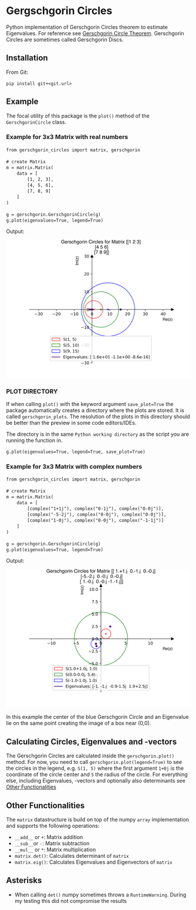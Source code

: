 # Gergschgorin Circles

Python implementation of Gerschgorin Circles theorem to estimate Eigenvalues.
For reference see [Gerschgorin Circle Theorem](https://en.wikipedia.org/wiki/Gershgorin_circle_theorem).
Gerschgorin Circles are sometimes called Gerschgorin Discs.

## Installation

From Git:

```
pip install git+<git.url>
```

## Example

The focal utility of this package is the `plot()` method of the `GerschgorinCircle` class.

### Example for 3x3 Matrix with real numbers

```
from gerschgorin_circles import matrix, gerschgorin

# create Matrix
m = matrix.Matrix(
    data = [
        [1, 2, 3],
        [4, 5, 6],
        [7, 8, 9]
    ]   
)

g = gerschgorin.GerschgorinCircle(g)
g.plot(eigenvalues=True, legend=True)
```

Output:

![Gerschgorin Circles 1](./gerschgorin_plots/plot_%0A%5B%5B1%202%203%5D%0A%20%5B4%205%206%5D%0A%20%5B7%208%209%5D%5D.svg)


### PLOT DIRECTORY

If when calling `plot()` with the keyword argument `save_plot=True` the package automatically creates a directory where the plots are stored.
It is called `gerschgorin_plots`. The resolution of the plots in this directory should be better than the preview in some code editors/IDEs.

The directory is in the same `Python working directory` as the script you are running the function in.

```
g.plot(eigenvalues=True, legend=True, save_plot=True)
```

### Example for 3x3 Matrix with complex numbers

```
from gerschgorin_circles import matrix, gerschgorin

# create Matrix
m = matrix.Matrix(
    data = [
        [complex("1+1j"), complex("0-1j"), complex("0-0j")],
        [complex("-5-2j"), complex("0-0j"), complex("0-0j")],
        [complex("1-0j"), complex("0-0j"), complex("-1-1j")]
    ]  
)

g = gerschgorin.GerschgorinCircle(g)
g.plot(eigenvalues=True, legend=True)
```

Output:

![Gerschgorin Circles 2](./gerschgorin_plots/plot_%0A%5B%5B%201.+1.j%20%200.-1.j%20%200.-0.j%5D%0A%20%5B-5.-2.j%20%200.-0.j%20%200.-0.j%5D%0A%20%5B%201.-0.j%20%200.-0.j%20-1.-1.j%5D%5D.svg)

In this example the center of the blue Gerschgorin Circle and an Eigenvalue lie on the same point creating the image of 
a box near (0,0).

## Calculating Circles, Eigenvalues and -vectors

The Gerschgorin Circles are calculated inside the `gerschgorin.plot()` method.
For now, you need to call `gerschgorin.plot(legend=True)` to see the circles in the legend, e.g. `S(1, 5)` 
where the first argument `1+0j` is the coordinate of the circle center and `5` the radius of the circle.
For everything else, including Eigenvalues, -vectors and optionally also determinants see [Other Functionalities](#other-functionalities) 



## Other Functionalities

The `matrix` datastructure is build on top of the numpy `array` implementation
and supports the following operations:

- `__add__` or `+`: Matrix addition
- `__sub__`or `-`: Matrix subtraction
- `__mul__` or `*`: Matrix multiplication
- `matrix.det()`: Calculates determinant of `matrix`
- `matrix.eig()`: Calculates Eigenvalues and Eigenvectors of `matrix`

## Asterisks

- When calling `det()` numpy sometimes throws a `RuntimeWarning`. 
During my testing this did not compromise the results